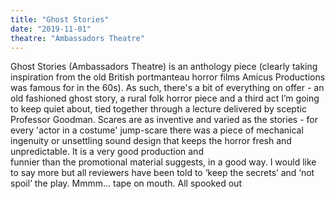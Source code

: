 ```yaml
---
title: "Ghost Stories"
date: "2019-11-01"
theatre: "Ambassadors Theatre"
---
```


Ghost Stories (Ambassadors
Theatre) is an anthology piece
(clearly taking inspiration from
the old British portmanteau
horror films Amicus Productions
was famous for in the 60s). As
such, there's a bit of everything
on offer - an old fashioned ghost
story, a rural folk horror piece
and a third act I’m going to
keep quiet about, tied together
through a lecture delivered by
sceptic Professor Goodman.
Scares are as inventive and
varied as the stories - for every
'actor in a costume' jump-scare
there was a piece of mechanical
ingenuity or unsettling sound
design that keeps the horror
fresh and unpredictable. It is a
very good production and  
funnier than the promotional
material suggests, in a good
way. I would like to say more
but all reviewers have been
told to ‘keep the secrets’ and
‘not spoil’ the play. Mmmm...
tape on mouth. All spooked out
